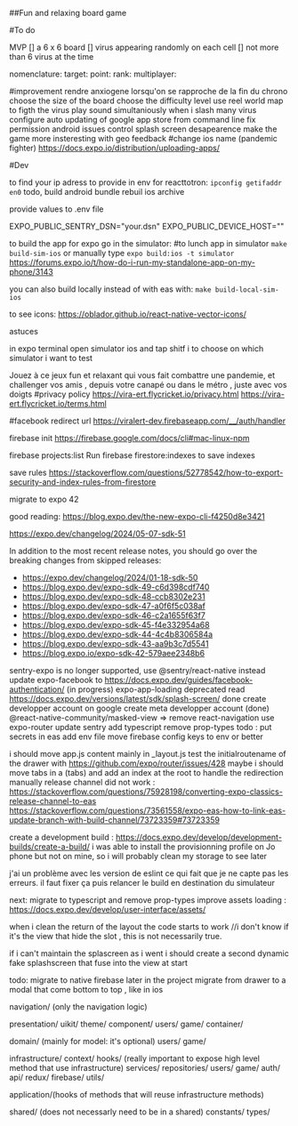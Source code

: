 ##Fun and relaxing board game


#To do

MVP
[] a 6 x 6 board
[] virus appearing randomly on each cell
[] not more than 6 virus at the time

nomenclature:
target:
point:
rank:
multiplayer:

#improvement
rendre anxiogene lorsqu'on se rapproche de la fin du chrono
choose the size of the board
choose the difficulty level
use reel world map to figth the virus
play sound simultaniously when i slash many virus
configure auto updating of google app store from command line
fix permission android issues
control splash screen desapearence
make the game more insteresting with geo feedback
#change ios name (pandemic fighter)
 https://docs.expo.io/distribution/uploading-apps/


#Dev 

to find your ip adress to provide in env for reacttotron: `ipconfig getifaddr en0`
todo, build android bundle rebuil ios archive

provide values to .env file

EXPO_PUBLIC_SENTRY_DSN="your.dsn"
EXPO_PUBLIC_DEVICE_HOST=""


to build the app for expo go in the simulator: 
#to lunch app in simulator
`make build-sim-ios`
or manually type `expo build:ios -t simulator`
https://forums.expo.io/t/how-do-i-run-my-standalone-app-on-my-phone/3143

you can also build locally instead of with eas with:
`make build-local-sim-ios`


to see icons: https://oblador.github.io/react-native-vector-icons/

astuces

in expo terminal open simulator ios and tap shitf i to choose on which simulator i want to test


Jouez à ce jeux fun et relaxant qui vous fait combattre une pandemie, et challenger vos amis , depuis votre canapé ou dans le métro , juste avec vos doigts
#privacy policy
https://vira-ert.flycricket.io/privacy.html
https://vira-ert.flycricket.io/terms.html



#facebook redirect url
https://viralert-dev.firebaseapp.com/__/auth/handler


firebase init
https://firebase.google.com/docs/cli#mac-linux-npm


firebase projects:list
Run firebase firestore:indexes to save indexes

save rules https://stackoverflow.com/questions/52778542/how-to-export-security-and-index-rules-from-firestore


migrate to expo 42

good reading: 
https://blog.expo.dev/the-new-expo-cli-f4250d8e3421

https://expo.dev/changelog/2024/05-07-sdk-51

In addition to the most recent release notes, you should go over the breaking changes from skipped releases:
- https://expo.dev/changelog/2024/01-18-sdk-50
- https://blog.expo.dev/expo-sdk-49-c6d398cdf740
- https://blog.expo.dev/expo-sdk-48-ccb8302e231
- https://blog.expo.dev/expo-sdk-47-a0f6f5c038af
- https://blog.expo.dev/expo-sdk-46-c2a1655f63f7
- https://blog.expo.dev/expo-sdk-45-f4e332954a68
- https://blog.expo.dev/expo-sdk-44-4c4b8306584a
- https://blog.expo.dev/expo-sdk-43-aa9b3c7d5541
- https://blog.expo.io/expo-sdk-42-579aee2348b6

sentry-expo is no longer supported, use @sentry/react-native instead
update expo-facebook to https://docs.expo.dev/guides/facebook-authentication/ (in progress)
expo-app-loading deprecated read https://docs.expo.dev/versions/latest/sdk/splash-screen/ done
create developper account on google 
create meta developper account (done)
@react-native-community/masked-view => 
remove react-navigation
use expo-router
update sentry
add typescript
remove prop-types
todo : put secrets in eas 
add env file
move firebase config keys to env or better

i should move app.js content mainly in _layout.js
test the initialroutename of the drawer with https://github.com/expo/router/issues/428
maybe i should move tabs in a (tabs) and add an index at the root to handle the redirection manually
release channel did not work : https://stackoverflow.com/questions/75928198/converting-expo-classics-release-channel-to-eas
https://stackoverflow.com/questions/73561558/expo-eas-how-to-link-eas-update-branch-with-build-channel/73723359#73723359

create a development build : https://docs.expo.dev/develop/development-builds/create-a-build/
i was able to install the provisionning profile on Jo phone but not on mine, so i will probably clean my storage to see later

j'ai un problème avec les version de eslint ce qui fait que je ne capte pas les erreurs. 
il faut fixer ça puis relancer le build en destination du simulateur

next: migrate to typescript and remove prop-types
improve assets loading : https://docs.expo.dev/develop/user-interface/assets/

when i clean the return of the layout the code starts to work
  //i don't know if it's the view that hide the slot , this is not necessarily true.

if i can't maintain the splascreen as i went i should create a second dynamic fake splashscreen that fuse into the view at start 

todo: migrate to native firebase later in the project
migrate from drawer to a modal that come bottom to top , like in ios


navigation/ (only the navigation logic)

presentation/
    uikit/
    theme/
    component/
        users/
        game/
    container/

domain/ (mainly for model: it's optional)
    users/
    game/

infrastructure/
    context/
    hooks/ (really important to expose high level method that use infrastructure)
    services/
    repositories/
        users/
        game/
        auth/
    api/
    redux/
    firebase/
    utils/

application/(hooks of methods that will reuse infrastructure methods)


shared/ (does not necessarly need to be in a shared)
    constants/
    types/
